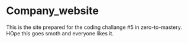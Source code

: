 # Company_website
This is the site prepared for the coding challange #5 in zero-to-mastery. HOpe this goes smoth and everyone likes it.
